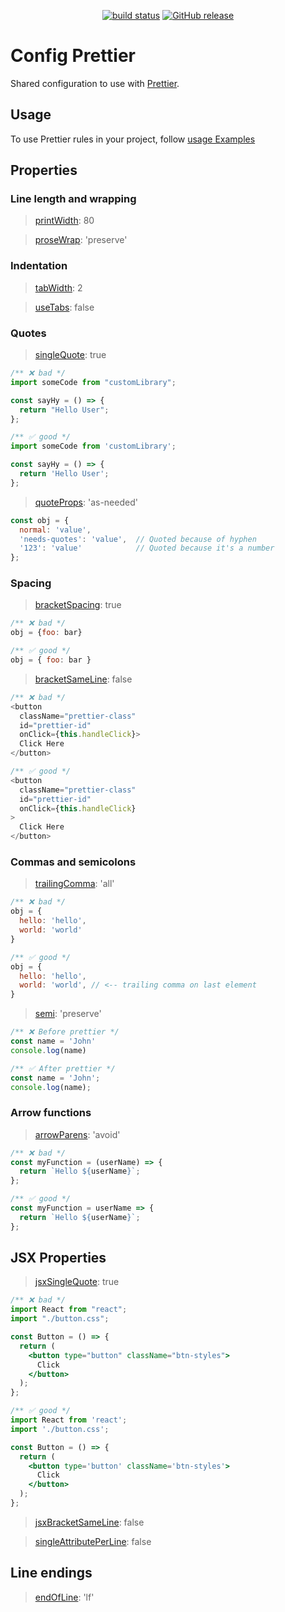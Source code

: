<p align="center">
  <a href="https://github.com/torian12321/prettier-config/actions/workflows/CI.yml"><img src="https://github.com/torian12321/prettier-config/actions/workflows/CI.yml/badge.svg?branch=master" alt="build status"></a>
  <a href="https://github.com/torian12321/prettier-config/releases/latest" title="Latest Release">
  <img alt="GitHub release" src="https://img.shields.io/github/v/release/torian12321/prettier-config" />
  </a>
</p>

# Config Prettier

Shared configuration to use with [Prettier](https://prettier.io/).

## Usage

To use Prettier rules in your project, follow [usage Examples](./docs/USAGE.md)

## Properties

### Line length and wrapping

> [printWidth](https://prettier.io/docs/options.html#print-width): 80

> [proseWrap](https://prettier.io/docs/options.html#prose-wrap): 'preserve'

### Indentation

> [tabWidth](https://prettier.io/docs/options.html#tab-width): 2

> [useTabs](https://prettier.io/docs/options.html#tabs): false

### Quotes

> [singleQuote](https://prettier.io/docs/en/options.html#quotes): true

<!-- prettier-ignore-start -->
```js
/** ❌ bad */
import someCode from "customLibrary";

const sayHy = () => {
  return "Hello User";
};
```
<!-- prettier-ignore-end -->

<!-- prettier-ignore-start -->
```js
/** ✅ good */
import someCode from 'customLibrary';

const sayHy = () => {
  return 'Hello User';
};
```
<!-- prettier-ignore-end -->

> [quoteProps](https://prettier.io/docs/options.html#quote-props): 'as-needed'

<!-- prettier-ignore-start -->
```js
const obj = {
  normal: 'value',
  'needs-quotes': 'value',  // Quoted because of hyphen
  '123': 'value'            // Quoted because it's a number
};
```
<!-- prettier-ignore-end -->

### Spacing

> [bracketSpacing](https://prettier.io/docs/en/options.html#bracket-spacing): true

<!-- prettier-ignore-start -->
```js
/** ❌ bad */
obj = {foo: bar}

/** ✅ good */
obj = { foo: bar }
```
<!-- prettier-ignore-end -->

> [bracketSameLine](https://prettier.io/docs/options.html#bracket-line): false

<!-- prettier-ignore-start -->
```js
/** ❌ bad */
<button
  className="prettier-class"
  id="prettier-id"
  onClick={this.handleClick}>
  Click Here
</button>

/** ✅ good */
<button
  className="prettier-class"
  id="prettier-id"
  onClick={this.handleClick}
>
  Click Here
</button>
```
<!-- prettier-ignore-end -->

### Commas and semicolons

> [trailingComma](https://prettier.io/docs/en/options.html#trailing-commas): 'all'

<!-- prettier-ignore-start -->
```js
/** ❌ bad */
obj = {
  hello: 'hello',
  world: 'world'
}

/** ✅ good */
obj = {
  hello: 'hello',
  world: 'world', // <-- trailing comma on last element
}
```
<!-- prettier-ignore-end -->

> [semi](https://prettier.io/docs/options.html#semicolons): 'preserve'

<!-- prettier-ignore-start -->
```js
/** ❌ Before prettier */
const name = 'John'
console.log(name)

/** ✅ After prettier */
const name = 'John';
console.log(name);
```
<!-- prettier-ignore-end -->

### Arrow functions

> [arrowParens](https://prettier.io/docs/en/options.html#arrow-function-parentheses): 'avoid'

<!-- prettier-ignore-start -->
```js
/** ❌ bad */
const myFunction = (userName) => {
  return `Hello ${userName}`;
};

/** ✅ good */
const myFunction = userName => {
  return `Hello ${userName}`;
};
```
<!-- prettier-ignore-end -->

## JSX Properties

> [jsxSingleQuote](https://prettier.io/docs/en/options.html#jsx-quotes): true

<!-- prettier-ignore-start -->
```jsx
/** ❌ bad */
import React from "react";
import "./button.css";

const Button = () => {
  return (
    <button type="button" className="btn-styles">
      Click
    </button>
  );
};
```
<!-- prettier-ignore-end -->

<!-- prettier-ignore-start -->
```jsx
/** ✅ good */
import React from 'react';
import './button.css';

const Button = () => {
  return (
    <button type='button' className='btn-styles'>
      Click
    </button>
  );
};
```
<!-- prettier-ignore-end -->

> [jsxBracketSameLine](https://prettier.io/docs/options.html#deprecated-jsx-brackets): false

> [singleAttributePerLine](https://prettier.io/docs/options.html#single-attribute-per-line): false

## Line endings

> [endOfLine](https://prettier.io/docs/options.html#end-of-line): 'lf'
